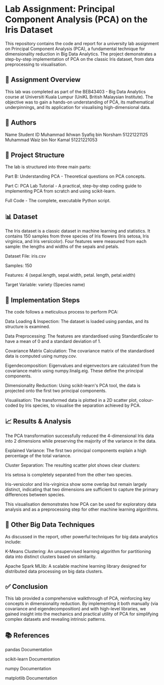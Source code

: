 # Lab Assignment: Principal Component Analysis (PCA) on the Iris Dataset

This repository contains the code and report for a university lab assignment on Principal Component Analysis (PCA), a fundamental technique for dimensionality reduction in Big Data Analytics. The project demonstrates a step-by-step implementation of PCA on the classic Iris dataset, from data preprocessing to visualisation.

## 📄 Assignment Overview
This lab was completed as part of the BEB43403 - Big Data Analytics course at Universiti Kuala Lumpur (UniKL British Malaysian Institute). The objective was to gain a hands-on understanding of PCA, its mathematical underpinnings, and its application for visualising high-dimensional data.

## 👥 Authors
Name	Student ID
Muhammad Ikhwan Syafiq bin Norsham	51221221125
Muhammad Waiz bin Nor Kamal	51221221053
## 🧪 Project Structure
The lab is structured into three main parts:

Part B: Understanding PCA - Theoretical questions on PCA concepts.

Part C: PCA Lab Tutorial - A practical, step-by-step coding guide to implementing PCA from scratch and using scikit-learn.

Full Code - The complete, executable Python script.

## 📊 Dataset
The Iris dataset is a classic dataset in machine learning and statistics. It contains 150 samples from three species of Iris flowers (Iris setosa, Iris virginica, and Iris versicolor). Four features were measured from each sample: the lengths and widths of the sepals and petals.

Dataset File: iris.csv

Samples: 150

Features: 4 (sepal.length, sepal.width, petal. length, petal.width)

Target Variable: variety (Species name)

## 🔧 Implementation Steps
The code follows a meticulous process to perform PCA:

Data Loading & Inspection: The dataset is loaded using pandas, and its structure is examined.

Data Preprocessing: The features are standardised using StandardScaler to have a mean of 0 and a standard deviation of 1.

Covariance Matrix Calculation: The covariance matrix of the standardised data is computed using numpy.cov.

Eigendecomposition: Eigenvalues and eigenvectors are calculated from the covariance matrix using numpy.linalg.eig. These define the principal components.

Dimensionality Reduction: Using scikit-learn's PCA tool, the data is projected onto the first two principal components.

Visualisation: The transformed data is plotted in a 2D scatter plot, colour-coded by Iris species, to visualise the separation achieved by PCA.

## 📈 Results & Analysis
The PCA transformation successfully reduced the 4-dimensional Iris data into 2 dimensions while preserving the majority of the variance in the data.

Explained Variance: The first two principal components explain a high percentage of the total variance.

Cluster Separation: The resulting scatter plot shows clear clusters:

Iris setosa is completely separated from the other two species.

Iris-versicolor and Iris-virginica show some overlap but remain largely distinct, indicating that two dimensions are sufficient to capture the primary differences between species.

This visualisation demonstrates how PCA can be used for exploratory data analysis and as a preprocessing step for other machine learning algorithms.


## 🤖 Other Big Data Techniques
As discussed in the report, other powerful techniques for big data analytics include:

K-Means Clustering: An unsupervised learning algorithm for partitioning data into distinct clusters based on similarity.

Apache Spark MLlib: A scalable machine learning library designed for distributed data processing on big data clusters.

## ✅ Conclusion
This lab provided a comprehensive walkthrough of PCA, reinforcing key concepts in dimensionality reduction. By implementing it both manually (via covariance and eigendecomposition) and with high-level libraries, we gained insight into the mechanics and practical utility of PCA for simplifying complex datasets and revealing intrinsic patterns.

## 📚 References
pandas Documentation

scikit-learn Documentation

numpy Documentation

matplotlib Documentation
